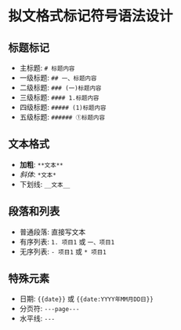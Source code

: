# 拟文格式标记符号语法设计

## 标题标记
- 主标题: `# 标题内容`
- 一级标题: `## 一、标题内容`
- 二级标题: `### (一)标题内容`
- 三级标题: `#### 1.标题内容`
- 四级标题: `##### (1)标题内容`
- 五级标题: `###### ①标题内容`

## 文本格式
- **加粗**: `**文本**`
- *斜体*: `*文本*`
- 下划线: `__文本__`

## 段落和列表
- 普通段落: 直接写文本
- 有序列表: `1. 项目1` 或 `一、项目1`
- 无序列表: `- 项目1` 或 `* 项目1`

## 特殊元素
- 日期: `{{date}}` 或 `{{date:YYYY年MM月DD日}}`
- 分页符: `---page---`
- 水平线: `---`